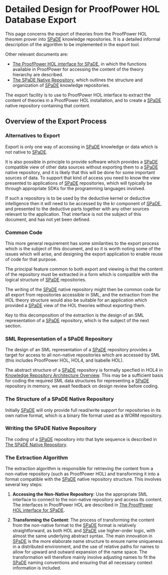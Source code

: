 # Detailed Design for ProofPower HOL Database Export

This page concerns the export of theories from the ProofPower HOL theorem prover into [SPaDE](../docs/tlad001.md#spade) knowledge repositories.
It is a detailed informal description of the algorithm to be implemented in the export tool.

 Other relevant documents are:

- [The ProofPower HOL interface for SPaDE](krdd001.md), in which the functions available in ProofPower for accessing the content of the theory hierarchy are described.
- [The SPaDE Native Repository](krdd002.md), which outlines the structure and organization of [SPaDE](../docs/tlad001.md#spade) knowledge repositories.

The export facility is to use to ProofPower HOL interface to extract the content of theories in a ProofPower HOL installation, and to create a [SPaDE](../docs/tlad001.md#spade) native repository containing that content.

## Overview of the Export Process

### Alternatives to Export

Export is only one way of accessing in [SPaDE](../docs/tlad001.md#spade) knowledge or data which is not native to [SPaDE](../docs/tlad001.md#spade).

It is also possible in principle to provide software which provides a [SPaDE](../docs/tlad001.md#spade) compatible view of other data sources without exporting them to a [SPaDE](../docs/tlad001.md#spade) native repository, and it is likely that this will be done for some important sources of data.
To support that kind of access you need to know the view presented to applications of [SPaDE](../docs/tlad001.md#spade) repositories, which will typically be through appropriate SDKs for the programming languages involved.

If such a repository is to be used by the deductive kernel or deductive intelligence then it will need to be accessed by the kr component of [SPaDE](../docs/tlad001.md#spade), and presented to the deductive parts together with any other sources relevant to the application.
That interface is not the subject of this document, and has not yet been defined.

### Common Code

This more general requirement has some similarities to the export process which is the subject of this document, and so it is worth noting some of the issues which will arise, and designing the export application to enable reuse of code for that purpose.

The principal feature common to both export and viewing is that the content of the repository must be extracted in a form which is compatible with the logical structure of [SPaDE](../docs/tlad001.md#spade) repositories.

The writing of the [SPaDE](../docs/tlad001.md#spade) native repository might then be common code for all export from repositories accessible in SML, and the extraction from the HOL theory structure would also be suitable for an application which provided a [SPaDE](../docs/tlad001.md#spade) view of the HOL theories without exporting them.

Key to this decomposition of the extraction is the design of an SML representation of a [SPaDE](../docs/tlad001.md#spade) repository, which is the subject of the next section.

### SML Representation of a SPaDE Repository

The design of an SML representation of a [SPaDE](../docs/tlad001.md#spade) repository provides a target for access to all non-native repositories which are accessed by SML (this includes ProofPower HOL, HOL4, and Isabelle HOL).

The abstract structure of a [SPaDE](../docs/tlad001.md#spade) repository is formally specfied in HOL4 in [Knowledge Repository Architecture Overview](krad001.md).
This may be a sufficient basis for coding the required SML data structures for representing a [SPaDE](../docs/tlad001.md#spade) repository in memory, we await feedback on design review before coding.

### The Structure of a SPaDE Native Repository

Initially [SPaDE](../docs/tlad001.md#spade) will only provide full read/write support for repositories in its own native format, which is a binary file format used as a WORM repository.

### Writing the SPaDE Native Repository

The coding of a [SPaDE](../docs/tlad001.md#spade) repository into that byte sequence is described in [The SPaDE Native Repository](krdd002.md).

### The Extraction Algorithm

The extraction algorithm is responsible for retrieving the content from a non-native repository (such as ProofPower HOL) and transforming it into a format compatible with the [SPaDE](../docs/tlad001.md#spade) native repository structure. This involves several key steps:

1. **Accessing the Non-Native Repository**: Use the appropriate SML interface to connect to the non-native repository and access its content.
The interfaces in ProofPower HOL are described in [The ProofPower HOL interface for SPaDE](krdd001.md).

2. **Transforming the Content**: The process of transforming the content from the non-native format to the [SPaDE](../docs/tlad001.md#spade) format is relatively straightforward, as both HOL and [SPaDE](../docs/tlad001.md#spade) use higher-order logic, with almost the same underlying abstract syntax.
The main innovation in [SPaDE](../docs/tlad001.md#spade) is the more elaborate name structure to ensure name uniqueness in a distributed environment, and the use of relative paths for names to allow for upward and outward expansion of the name space.
The transformation will therefore mainly involve adjusting names to fit the [SPaDE](../docs/tlad001.md#spade) naming conventions and ensuring that all necessary context information is included.
